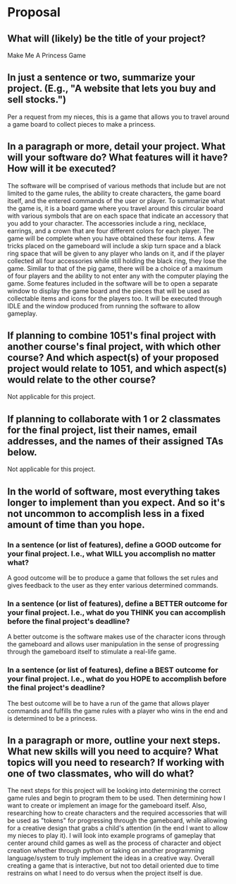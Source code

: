 # Proposal

## What will (likely) be the title of your project?

Make Me A Princess Game

## In just a sentence or two, summarize your project. (E.g., "A website that lets you buy and sell stocks.")

Per a request from my nieces, this is a game that allows you to travel around a game board to collect pieces to make a princess.

## In a paragraph or more, detail your project. What will your software do? What features will it have? How will it be executed?

The software will be comprised of various methods that include but are not limited to the game rules, the ability to create characters, the game board itself, and the entered commands of the user or player. To summarize what the game is, it is a board game where you travel around this circular board with various symbols that are on each space that indicate an accessory that you add to your character. The accessories include a ring, necklace, earrings, and a crown that are four different colors for each player. The game will be complete when you have obtained these four items. A few tricks placed on the gameboard will include a skip turn space and a black ring space that will be given to any player who lands on it, and if the player collected all four accessories while still holding the black ring, they lose the game. Similar to that of the pig game, there will be a choice of a maximum of four players and the ability to not enter any with the computer playing the game. Some features included in the software will be to open a separate window to display the game board and the pieces that will be used as collectable items and icons for the players too. It will be executed through IDLE and the window produced from running the software to allow gameplay.

## If planning to combine 1051's final project with another course's final project, with which other course? And which aspect(s) of your proposed project would relate to 1051, and which aspect(s) would relate to the other course?

Not applicable for this project.

## If planning to collaborate with 1 or 2 classmates for the final project, list their names, email addresses, and the names of their assigned TAs below.

Not applicable for this project.

## In the world of software, most everything takes longer to implement than you expect. And so it's not uncommon to accomplish less in a fixed amount of time than you hope.

### In a sentence (or list of features), define a GOOD outcome for your final project. I.e., what WILL you accomplish no matter what?

A good outcome will be to produce a game that follows the set rules and gives feedback to the user as they enter various determined commands.


### In a sentence (or list of features), define a BETTER outcome for your final project. I.e., what do you THINK you can accomplish before the final project's deadline?

A better outcome is the software makes use of the character icons through the gameboard and allows user manipulation in the sense of progressing through the gameboard itself to stimulate a real-life game.

### In a sentence (or list of features), define a BEST outcome for your final project. I.e., what do you HOPE to accomplish before the final project's deadline?

The best outcome will be to have a run of the game that allows player commands and fulfills the game rules with a player who wins in the end and is determined to be a princess.

## In a paragraph or more, outline your next steps. What new skills will you need to acquire? What topics will you need to research? If working with one of two classmates, who will do what?

The next steps for this project will be looking into determining the correct game rules and begin to program them to be used. Then determining how I want to create or implement an image for the gameboard itself. Also, researching how to create characters and the required accessories that will be used as "tokens" for progressing through the gameboard, while allowing for a creative design that grabs a child's attention (in the end I want to allow my nieces to play it). I will look into example programs of gameplay that center around child games as well as the process of character and object creation whether through python or taking on another programming language/system to truly implement the ideas in a creative way. Overall creating a game that is interactive, but not too detail oriented due to time restrains on what I need to do versus when the project itself is due. 
